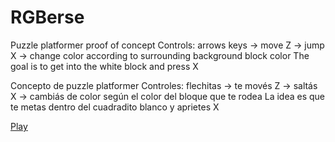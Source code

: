 # RGBerse
Puzzle platformer proof of concept
Controls: 
arrows keys -> move
Z -> jump
X -> change color according to surrounding background block color
The goal is to get into the white block and press X

Concepto de puzzle platformer
Controles: 
flechitas -> te movés
Z -> saltás
X -> cambiás de color según el color del bloque que te rodea
La idea es que te metas dentro del cuadradito blanco y aprietes X

[Play](https://streq.github.io/RGBerse)
